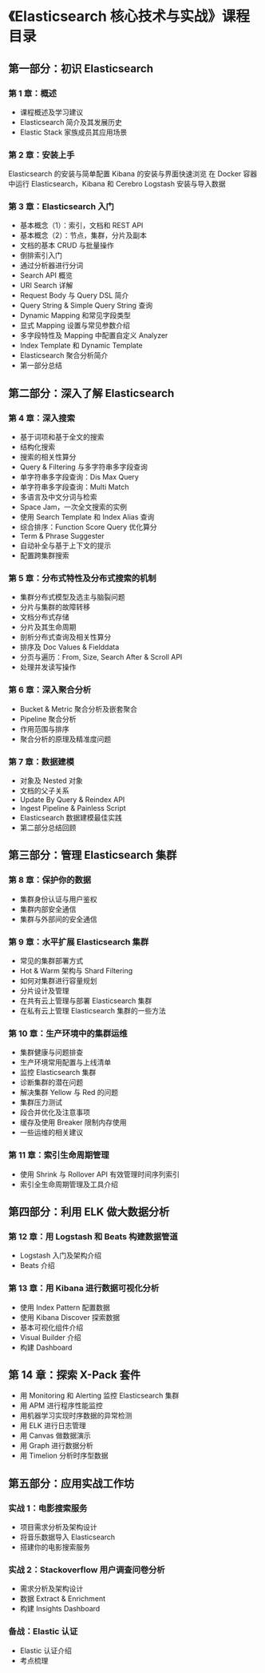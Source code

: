 # 《Elasticsearch 核心技术与实战》课程目录
## 第一部分：初识 Elasticsearch
### 第 1 章：概述
- 课程概述及学习建议
- Elasticsearch 简介及其发展历史
- Elastic Stack 家族成员其应用场景
### 第 2 章：安装上手
Elasticsearch 的安装与简单配置
Kibana 的安装与界面快速浏览
在 Docker 容器中运行 Elasticsearch，Kibana 和 Cerebro
Logstash 安装与导入数据
### 第 3 章：Elasticsearch 入门
- 基本概念（1）：索引，文档和 REST API
- 基本概念（2）：节点，集群，分片及副本
- 文档的基本 CRUD 与批量操作
- 倒排索引入门
- 通过分析器进行分词
- Search API 概览
- URI Search 详解
- Request Body 与 Query DSL 简介
- Query String & Simple Query String 查询
- Dynamic Mapping 和常见字段类型
- 显式 Mapping 设置与常见参数介绍
- 多字段特性及 Mapping 中配置自定义 Analyzer
- Index Template 和 Dynamic Template
- Elasticsearch 聚合分析简介
- 第一部分总结
## 第二部分：深入了解 Elasticsearch
### 第 4 章：深入搜索
- 基于词项和基于全文的搜索
- 结构化搜索
- 搜索的相关性算分
- Query & Filtering 与多字符串多字段查询
- 单字符串多字段查询：Dis Max Query
- 单字符串多字段查询：Multi Match
- 多语言及中文分词与检索
- Space Jam，一次全文搜索的实例 
- 使用 Search Template 和 Index Alias 查询
- 综合排序：Function Score Query 优化算分
- Term & Phrase Suggester
- 自动补全与基于上下文的提示
- 配置跨集群搜索
### 第 5 章：分布式特性及分布式搜索的机制
- 集群分布式模型及选主与脑裂问题
- 分片与集群的故障转移
- 文档分布式存储
- 分片及其生命周期
- 剖析分布式查询及相关性算分
- 排序及 Doc Values & Fielddata
- 分页与遍历：From, Size, Search After & Scroll API
- 处理并发读写操作
### 第 6 章：深入聚合分析
- Bucket & Metric 聚合分析及嵌套聚合
- Pipeline 聚合分析
- 作用范围与排序
- 聚合分析的原理及精准度问题
### 第 7 章：数据建模
- 对象及 Nested 对象
- 文档的父子关系
- Update By Query & Reindex API
- Ingest Pipeline & Painless Script 
- Elasticsearch 数据建模最佳实践
- 第二部分总结回顾
## 第三部分：管理 Elasticsearch 集群
### 第 8 章：保护你的数据
- 集群身份认证与用户鉴权
- 集群内部安全通信
- 集群与外部间的安全通信
### 第 9 章：水平扩展 Elasticsearch 集群
- 常见的集群部署方式
- Hot & Warm 架构与 Shard Filtering
- 如何对集群进行容量规划
- 分片设计及管理
- 在共有云上管理与部署 Elasticsearch 集群
- 在私有云上管理 Elasticsearch 集群的一些方法
### 第 10 章：生产环境中的集群运维
- 集群健康与问题排查
- 生产环境常用配置与上线清单
- 监控 Elasticsearch 集群
- 诊断集群的潜在问题  
- 解决集群 Yellow 与 Red 的问题
- 集群压力测试
- 段合并优化及注意事项
- 缓存及使用 Breaker 限制内存使用
- 一些运维的相关建议
### 第 11 章：索引生命周期管理
- 使用 Shrink 与 Rollover API 有效管理时间序列索引
- 索引全生命周期管理及工具介绍   
## 第四部分：利用 ELK 做大数据分析
### 第 12 章：用 Logstash 和 Beats 构建数据管道
- Logstash 入门及架构介绍
- Beats 介绍
### 第 13 章：用 Kibana 进行数据可视化分析
- 使用 Index Pattern 配置数据
- 使用 Kibana Discover 探索数据
- 基本可视化组件介绍
- Visual Builder 介绍 
- 构建 Dashboard  
## 第 14 章：探索 X-Pack 套件
- 用 Monitoring 和 Alerting 监控 Elasticsearch 集群
- 用 APM 进行程序性能监控
- 用机器学习实现时序数据的异常检测
- 用 ELK 进行日志管理
- 用 Canvas 做数据演示
- 用 Graph 进行数据分析
- 用 Timelion 分析时序型数据
## 第五部分：应用实战工作坊  
### 实战 1：电影搜索服务
- 项目需求分析及架构设计
- 将音乐数据导入 Elasticsearch
- 搭建你的电影搜索服务   
### 实战 2：Stackoverflow 用户调查问卷分析
- 需求分析及架构设计
- 数据 Extract & Enrichment
- 构建 Insights Dashboard
### 备战：Elastic 认证
- Elastic 认证介绍
- 考点梳理
